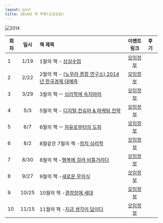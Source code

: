 ```yaml
---
layout: post
title: 2014년 책 목록(오프모임)
---
```


![2014](https://cloud.githubusercontent.com/assets/1955312/12066434/34959f74-b02b-11e5-9332-1e570fe4b0c4.jpg)

| 회차   | 일시   | 책 제목                                   | 이벤트 링크  |              후기                    |
| ----- |:------:| :-------------------------------------|:-------:|:---------------------------------------- |
| 1   | 1/19   | 1월의 책 - [상실수업](http://www.aladin.co.kr/shop/wproduct.aspx?ItemId=40717147)  | [모임정보](https://www.facebook.com/events/191584507708691/) |  |
| 2   | 2/22   | 2월의 책 - [(노무라 종합 연구소) 2014년 한국경제 대예측](http://www.aladin.co.kr/shop/wproduct.aspx?ItemId=34012382)  | [모임정보](https://www.facebook.com/events/248086798685321/) |  |
| 3   | 3/29   | 3월의 책 ㅡ [심리학에 속지마라](http://m.kyobobook.com/showcase/book/KOR/9788960513716)  | [모임정보](https://www.facebook.com/events/438802716251481/) |  |
| 4   | 5/3   | 5월의 책 - [디지털 컨슈머 & 마케팅 전략](http://www.aladin.co.kr/shop/wproduct.aspx?ItemId=38764432)  | [모임정보](https://www.facebook.com/events/774448415900593/) |  |
| 5   | 6/7   | 6월의 책 ㅡ [자유로부터의 도피](http://www.aladin.co.kr/shop/wproduct.aspx?ItemId=656481)  | [모임정보](https://www.facebook.com/events/1418579251741424/) |  |
| 6   | 8/2   | 8월같은 7월의 책 -[정치 심리학](http://www.aladin.co.kr/shop/wproduct.aspx?ItemId=23062214)  | [모임정보](https://www.facebook.com/events/274478606067661/) |  |
| 7   | 8/30   | 8월의 책 -[행복에 걸려 비틀거리다](http://www.aladin.co.kr/shop/wproduct.aspx?ItemId=852243)  | [모임정보](https://www.facebook.com/events/343058065847684/) |  |
| 8   | 9/27   | 9월의 책 -[새로운 무의식](http://www.yes24.com/24/goods/8297752)  | [모임정보](https://www.facebook.com/events/779483022118343/) |  |
| 9   | 10/25   | 10월의 책 -[결정장애 세대](http://www.aladin.co.kr/shop/wproduct.aspx?ItemId=45900387)  | [모임정보](https://www.facebook.com/events/704965679593888/) |  |
| 10   | 11/15  | 11월의 책 -[지금 생각이 답이다](http://www.aladin.co.kr/shop/wproduct.aspx?ItemId=41231233)  | [모임정보](https://www.facebook.com/events/1492228264375692/) |  |
